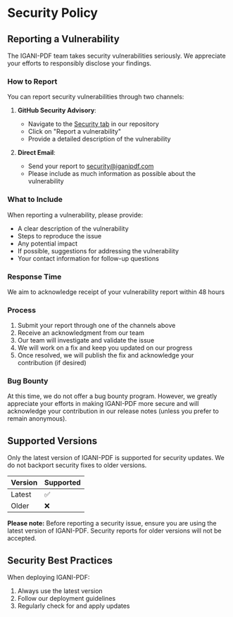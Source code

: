 # Security Policy

## Reporting a Vulnerability

The IGANI-PDF team takes security vulnerabilities seriously. We appreciate your efforts to responsibly disclose your findings.

### How to Report

You can report security vulnerabilities through two channels:

1. **GitHub Security Advisory**:
   - Navigate to the [Security tab](https://github.com/Stirling-Tools/IGANI-PDF/security) in our repository
   - Click on "Report a vulnerability"
   - Provide a detailed description of the vulnerability

2. **Direct Email**:
   - Send your report to security@iganipdf.com
   - Please include as much information as possible about the vulnerability

### What to Include

When reporting a vulnerability, please provide:

- A clear description of the vulnerability
- Steps to reproduce the issue
- Any potential impact
- If possible, suggestions for addressing the vulnerability
- Your contact information for follow-up questions

### Response Time

We aim to acknowledge receipt of your vulnerability report within 48 hours

### Process

1. Submit your report through one of the channels above
2. Receive an acknowledgment from our team
3. Our team will investigate and validate the issue
4. We will work on a fix and keep you updated on our progress
5. Once resolved, we will publish the fix and acknowledge your contribution (if desired)

### Bug Bounty

At this time, we do not offer a bug bounty program. However, we greatly appreciate your efforts in making IGANI-PDF more secure and will acknowledge your contribution in our release notes (unless you prefer to remain anonymous).

## Supported Versions

Only the latest version of IGANI-PDF is supported for security updates. We do not backport security fixes to older versions.

| Version | Supported          |
| ------- | ------------------ |
| Latest  | :white_check_mark: |
| Older   | :x:               |

**Please note:** Before reporting a security issue, ensure you are using the latest version of IGANI-PDF. Security reports for older versions will not be accepted.

## Security Best Practices

When deploying IGANI-PDF:

1. Always use the latest version
2. Follow our deployment guidelines
3. Regularly check for and apply updates

